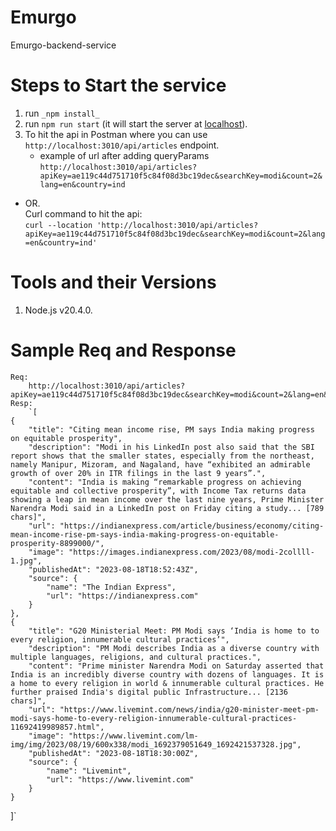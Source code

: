 # Emurgo
Emurgo-backend-service

# Steps to Start the service

1. run `_npm install_`
2. run `npm run start` (it will start the server at [localhost](http://localhost:3000/)). 
3. To hit the api in Postman where you can use `http://localhost:3010/api/articles` endpoint.
   - example of url after adding queryParams `http://localhost:3010/api/articles?apiKey=ae119c44d751710f5c84f08d3bc19dec&searchKey=modi&count=2&lang=en&country=ind`
  - OR.   
    Curl command to hit the api:  
    `curl --location 'http://localhost:3010/api/articles?apiKey=ae119c44d751710f5c84f08d3bc19dec&searchKey=modi&count=2&lang=en&country=ind'`

# Tools and their Versions

1. Node.js v20.4.0.

# Sample Req and Response
    Req:
        http://localhost:3010/api/articles?apiKey=ae119c44d751710f5c84f08d3bc19dec&searchKey=modi&count=2&lang=en&country=ind
    Resp:
        `[
    {
        "title": "Citing mean income rise, PM says India making progress on equitable prosperity",
        "description": "Modi in his LinkedIn post also said that the SBI report shows that the smaller states, especially from the northeast, namely Manipur, Mizoram, and Nagaland, have “exhibited an admirable growth of over 20% in ITR filings in the last 9 years”.",
        "content": "India is making “remarkable progress on achieving equitable and collective prosperity”, with Income Tax returns data showing a leap in mean income over the last nine years, Prime Minister Narendra Modi said in a LinkedIn post on Friday citing a study... [789 chars]",
        "url": "https://indianexpress.com/article/business/economy/citing-mean-income-rise-pm-says-india-making-progress-on-equitable-prosperity-8899000/",
        "image": "https://images.indianexpress.com/2023/08/modi-2collll-1.jpg",
        "publishedAt": "2023-08-18T18:52:43Z",
        "source": {
            "name": "The Indian Express",
            "url": "https://indianexpress.com"
        }
    },
    {
        "title": "G20 Ministerial Meet: PM Modi says ‘India is home to to every religion, innumerable cultural practices’",
        "description": "PM Modi describes India as a diverse country with multiple languages, religions, and cultural practices.",
        "content": "Prime minister Narendra Modi on Saturday asserted that India is an incredibly diverse country with dozens of languages. It is a home to every religion in world & innumerable cultural practices. He further praised India's digital public Infrastructure... [2136 chars]",
        "url": "https://www.livemint.com/news/india/g20-minister-meet-pm-modi-says-home-to-every-religion-innumerable-cultural-practices-11692419989857.html",
        "image": "https://www.livemint.com/lm-img/img/2023/08/19/600x338/modi_1692379051649_1692421537328.jpg",
        "publishedAt": "2023-08-18T18:30:00Z",
        "source": {
            "name": "Livemint",
            "url": "https://www.livemint.com"
        }
    }
]`

